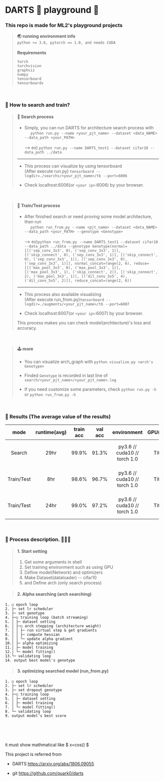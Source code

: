 # DARTS 🎯 playground 🧗‍

### This repo is made for ML2's playground projects
> **🌏 running environment info** <br>
> `python >= 3.6, pytorch == 1.0, and needs CUDA`
> <br><br>
> **Requirements** <br>
>
> `torch`<br>
> `torchvision`<br>
> `graphviz`<br>
> `numpy`<br>
> `tensorboard`<br>
> `tensorboardx`<br>


<br>

### 🚀 How to search and train?
> #### 🎲 Search process
> - Simply, you can run DARTS for architecture search process with <br> &nbsp;&nbsp;&nbsp;&nbsp; `python run.py --name <your_pjt_name> --dataset <data_NAME> --data_path <your_PATH>` <br><br>
> --> ex) `python run.py --name DARTS_test1 --dataset cifar10 --data_path ../data`
>
>
> ---
>
> - This process can visualize by using tensorboard <br>
> (After execute run.py) `tensorboard --logdir=./searchs/<your_pjt_name>/tb --port=6006` <br>
>
> - Check localhost:6006(or `<your ip>`:6006) by your browser.
>


<br>

> #### 🎲 Train/Test process 
> - After finished search or need proving some model architecture, then run <br> &nbsp;&nbsp;&nbsp;&nbsp; `python run_from.py --name <pjt_name> --dataset <data_NAME> --data_path <your_PATH> --genotype <Genotype>` <br><br>
> --> ex)`python run_from.py --name DARTS_test1 --dataset cifar10 --data_path ../data --genotype Genotype(normal=[[('sep_conv_3x3', 0), ('sep_conv_3x3', 1)], [('skip_connect', 0), ('sep_conv_3x3', 1)], [('skip_connect', 0), ('sep_conv_3x3', 1)], [('sep_conv_3x3', 0), ('sep_conv_3x3', 1)]], normal_concat=range(2, 6), reduce=[[('max_pool_3x3', 0), ('max_pool_3x3', 1)], [('max_pool_3x3', 1), ('skip_connect', 2)], [('skip_connect', 2), ('max_pool_3x3', 1)], [('dil_conv_5x5', 4), ('dil_conv_5x5', 2)]], reduce_concat=range(2, 6))`
>
>
> ---
>
> - This process also available visualizing <br>
> (After execute run_from.py)`tensorboard --logdir=./augments/<your_pjt_name>/tb --port=6007`<br>
>
> - Check localhost:6007(or `<your ip>`:6007) by your browser.
>
> This process makes you can check model(architecture)'s loss and accuracy.

<br>

> #### 🕹 more
> - You can visualize arch_graph with `python visualize.py <arch's Genotype>` 
>
> - Finded `Genotype` is recorded in last line of `search/<your_pjt_name>/<your_pjt_name>.log`
>
> - If you need customize some parameters, check `python run.py -h` or `python run_from.py -h`
>

<br>

### 🏁 Results (The average value of the results)

|mode|runtime(avg)|train acc|val acc|environment|GPU(single)|params|
|:---:|:---:|:---:|:---:|:---:|:---:|:---:|
| Search       | 29hr | 99.9% | 91.3% | py3.6 // cuda10 // torch 1.0 | Titan V | epoch=100, dataset=cifar10, workers=12, batch_size=64 |
| Train/Test   | 8hr  | 98.6% | 96.7% | py3.6 // cuda10 // torch 1.0 | Titan V | epoch=300, dataset=cifar10, workers=16, batch_size=96 |
| Train/Test   | 24hr  | 99.0% | 97.2% | py3.6 // cuda10 // torch 1.0 | Titan V | **epoch=600**, dataset=cifar10, workers=16, batch_size=96 |

<br>

### 🔗 Process description. 🥚🐣🐥

> #### 1. Start setting
> 1. Get some arguments in shell
> 2. Set training environment such as using GPU
> 3. Define model(Network) and optimizers
> 4. Make Dataset(dataloader) -- cifar10
> 5. and Define arch (only search process)


> #### 2. Alpha searching (arch searching)
```
1. ○ epoch loop
2. ├─ set lr scheduler 
3. ├─ set genotype
4. ├─○ training loop (batch streaming)
5. │ ├─ dataset setting
6. │ ├─○ arch stepping (architecture weight)
7. │ │ ├─ run virtual step & get gradients
8. │ │ ├─ compute hessian
9. │ │ └─ update alpha gradient
10.│ ├─ alpha optimizing
11.│ ├─ model training
12.│ └─ model fitting()
13.└─ validating loop
14. output best model's genotype
```


> #### 3. optimizing searched model (run_from.py)
```
1. ○ epoch loop
2. ├─ set lr scheduler 
3. ├─ set dropout genotype
4. ├─○ training loop
5. │ ├─ dataset setting
6. │ ├─ model training
7. │ └─ model fitting()
8. └─ validating loop
9. output model's best score
```

<br>
<br>
<br>

it must show mathmatical like $ x=cos() $

This project is referred from

- DARTS https://arxiv.org/abs/1806.09055

- git https://github.com/quark0/darts

